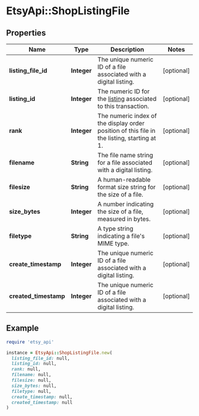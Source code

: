 # EtsyApi::ShopListingFile

## Properties

| Name | Type | Description | Notes |
| ---- | ---- | ----------- | ----- |
| **listing_file_id** | **Integer** | The unique numeric ID of a file associated with a digital listing. | [optional] |
| **listing_id** | **Integer** | The numeric ID for the [listing](/documentation/reference#tag/ShopListing) associated to this transaction. | [optional] |
| **rank** | **Integer** | The numeric index of the display order position of this file in the listing, starting at 1. | [optional] |
| **filename** | **String** | The file name string for a file associated with a digital listing. | [optional] |
| **filesize** | **String** | A human-readable format size string for the size of a file. | [optional] |
| **size_bytes** | **Integer** | A number indicating the size of a file, measured in bytes. | [optional] |
| **filetype** | **String** | A type string indicating a file&#39;s MIME type. | [optional] |
| **create_timestamp** | **Integer** | The unique numeric ID of a file associated with a digital listing. | [optional] |
| **created_timestamp** | **Integer** | The unique numeric ID of a file associated with a digital listing. | [optional] |

## Example

```ruby
require 'etsy_api'

instance = EtsyApi::ShopListingFile.new(
  listing_file_id: null,
  listing_id: null,
  rank: null,
  filename: null,
  filesize: null,
  size_bytes: null,
  filetype: null,
  create_timestamp: null,
  created_timestamp: null
)
```

